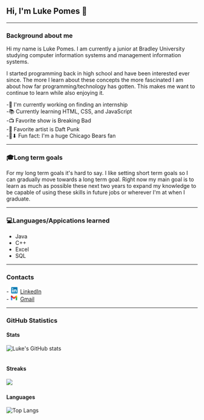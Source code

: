 ## Hi, I'm Luke Pomes 👋
---

### <b>Background about me</b>
Hi my name is Luke Pomes. I am currently a junior at Bradley University studying computer information systems and management information systems.

I started programming back in high school and have been interested ever since. The more I learn about these concepts the more fascinated I am about how far programming/technology has gotten. This makes me want to continue to learn while also enjoying it.

-💼 I'm currently working on finding an internship<br>
-📚 Currently learning HTML, CSS, and JavaScript<br>
-📺 Favorite show is Breaking Bad<br>
-🎵 Favorite artist is Daft Punk<br>
-🐻⬇ Fun fact: I'm a huge Chicago Bears fan

---

### <b>🎓Long term goals</b>
For my long term goals it's hard to say. I like setting short term goals so I can gradually move towards a long term goal. Right now my main goal is to learn as much as possible these next two years to expand my knowledge to be capable of using these skills in future jobs or wherever I'm at when I graduate.

---

### <b>💻Languages/Appications learned</b>
* Java
* C++
* Excel
* SQL

---

### <b>Contacts</b>
-<img src="Linkedin-logo.png" style="width: 30px;"><a href="www.linkedin.com/in/luke-pomes-9ab721250" target="_blank">LinkedIn</a> <br>
-<img src="Gmail-logo.png" style="width: 30px;"><a href="mailto:lgpomes@gmail.com" target="_blank">Gmail</a>

---

### GitHub Statistics
#### Stats
<img align ="left" alt="Luke's GitHub stats" src="https://github-readme-stats.vercel.app/api?username=lpomes&show_icons=true&hide_border=true">

<br>
<br>

#### Streaks

<img src="https://github-readme-streak-stats.herokuapp.com/?user=lpomes&theme=dark" width="80%">

#### Languages
 ![Top Langs](https://github-readme-stats.vercel.app/api/top-langs/?username=lpomes&layout=compact)
